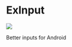 # ExInput

[![](https://jitpack.io/v/inlacou/ExInput.svg)](https://jitpack.io/#inlacou/ExInput)

Better inputs for Android
